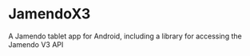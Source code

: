 JamendoX3
=========

A Jamendo tablet app for Android, including a library for accessing the Jamendo V3 API
